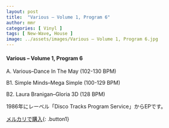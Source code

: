 ```yaml
---
layout: post
title:  "Various – Volume 1, Program 6"
author: mmr
categories: [ Vinyl ]
tags: [ New-Wave, House ]
image: ../assets/images/Various – Volume 1, Program 6.jpg
---
```


#### Various – Volume 1, Program 6

A. Various–Dance In The May (102-130 BPM)

B1. Simple Minds–Mega Simple (100-129 BPM)

B2. Laura Branigan–Gloria 3D (128 BPM)

1986年にレーベル「Disco Tracks Program Service」からEPです。


[メルカリで購入](https://jp.mercari.com/item/m37599452288){: .button1}

